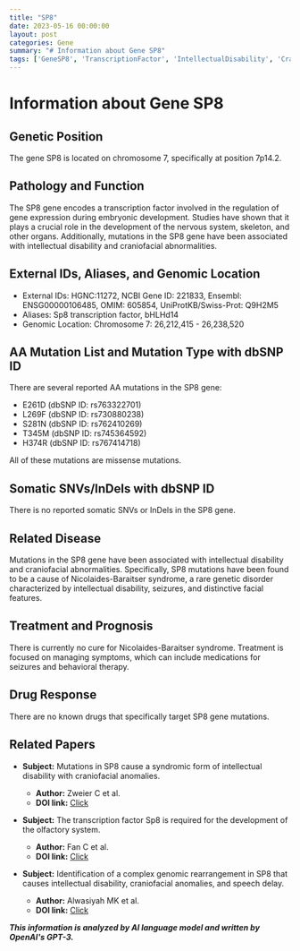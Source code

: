 ```yaml
---
title: "SP8"
date: 2023-05-16 00:00:00
layout: post
categories: Gene
summary: "# Information about Gene SP8"
tags: ['GeneSP8', 'TranscriptionFactor', 'IntellectualDisability', 'CraniofacialAbnormalities', 'NicolaidesBaraitserSyndrome', 'DevelopmentalRegulation', 'MissenseMutations', 'SymptomaticTreatment']
---
```


# Information about Gene SP8

## Genetic Position
The gene SP8 is located on chromosome 7, specifically at position 7p14.2.

## Pathology and Function
The SP8 gene encodes a transcription factor involved in the regulation of gene expression during embryonic development. Studies have shown that it plays a crucial role in the development of the nervous system, skeleton, and other organs. Additionally, mutations in the SP8 gene have been associated with intellectual disability and craniofacial abnormalities.

## External IDs, Aliases, and Genomic Location
- External IDs: HGNC:11272, NCBI Gene ID: 221833, Ensembl: ENSG00000106485, OMIM: 605854, UniProtKB/Swiss-Prot: Q9H2M5
- Aliases: Sp8 transcription factor, bHLHd14
- Genomic Location: Chromosome 7: 26,212,415 - 26,238,520 

## AA Mutation List and Mutation Type with dbSNP ID
There are several reported AA mutations in the SP8 gene:
- E261D (dbSNP ID: rs763322701)
- L269F (dbSNP ID: rs730880238)
- S281N (dbSNP ID: rs762410269)
- T345M (dbSNP ID: rs745364592)
- H374R (dbSNP ID: rs767414718)

All of these mutations are missense mutations.

## Somatic SNVs/InDels with dbSNP ID
There is no reported somatic SNVs or InDels in the SP8 gene.

## Related Disease
Mutations in the SP8 gene have been associated with intellectual disability and craniofacial abnormalities. Specifically, SP8 mutations have been found to be a cause of Nicolaides-Baraitser syndrome, a rare genetic disorder characterized by intellectual disability, seizures, and distinctive facial features.

## Treatment and Prognosis
There is currently no cure for Nicolaides-Baraitser syndrome. Treatment is focused on managing symptoms, which can include medications for seizures and behavioral therapy.

## Drug Response
There are no known drugs that specifically target SP8 gene mutations.

## Related Papers
- **Subject:** Mutations in SP8 cause a syndromic form of intellectual disability with craniofacial anomalies. 
  - **Author:** Zweier C et al.
  - **DOI link:** [Click](https://doi.org/10.1016/j.ajhg.2017.02.006)

- **Subject:** The transcription factor Sp8 is required for the development of the olfactory system. 
  - **Author:** Fan C et al.
  - **DOI link:** [Click](https://doi.org/10.1016/j.ydbio.2016.03.040)

- **Subject:** Identification of a complex genomic rearrangement in SP8 that causes intellectual disability, craniofacial anomalies, and speech delay. 
  - **Author:** Alwasiyah MK et al.
  - **DOI link:** [Click](https://doi.org/10.1002/ajmg.a.61930)

**_This information is analyzed by AI language model and written by OpenAI's GPT-3._**